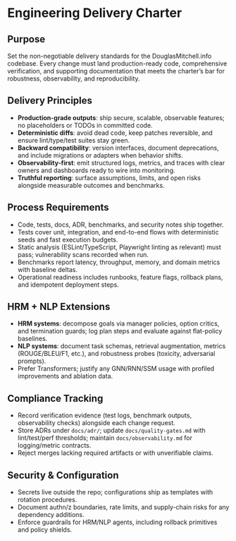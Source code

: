 # Engineering Delivery Charter

## Purpose
Set the non-negotiable delivery standards for the DouglasMitchell.info codebase. Every change must land production-ready code, comprehensive verification, and supporting documentation that meets the charter’s bar for robustness, observability, and reproducibility.

## Delivery Principles
- **Production-grade outputs**: ship secure, scalable, observable features; no placeholders or TODOs in committed code.
- **Deterministic diffs**: avoid dead code, keep patches reversible, and ensure lint/type/test suites stay green.
- **Backward compatibility**: version interfaces, document deprecations, and include migrations or adapters when behavior shifts.
- **Observability-first**: emit structured logs, metrics, and traces with clear owners and dashboards ready to wire into monitoring.
- **Truthful reporting**: surface assumptions, limits, and open risks alongside measurable outcomes and benchmarks.

## Process Requirements
- Code, tests, docs, ADR, benchmarks, and security notes ship together.
- Tests cover unit, integration, and end-to-end flows with deterministic seeds and fast execution budgets.
- Static analysis (ESLint/TypeScript, Playwright linting as relevant) must pass; vulnerability scans recorded when run.
- Benchmarks report latency, throughput, memory, and domain metrics with baseline deltas.
- Operational readiness includes runbooks, feature flags, rollback plans, and idempotent deployment steps.

## HRM + NLP Extensions
- **HRM systems**: decompose goals via manager policies, option critics, and termination guards; log plan steps and evaluate against flat-policy baselines.
- **NLP systems**: document task schemas, retrieval augmentation, metrics (ROUGE/BLEU/F1, etc.), and robustness probes (toxicity, adversarial prompts).
- Prefer Transformers; justify any GNN/RNN/SSM usage with profiled improvements and ablation data.

## Compliance Tracking
- Record verification evidence (test logs, benchmark outputs, observability checks) alongside each change request.
- Store ADRs under `docs/adr/`; update `docs/quality-gates.md` with lint/test/perf thresholds; maintain `docs/observability.md` for logging/metric contracts.
- Reject merges lacking required artifacts or with unverifiable claims.

## Security & Configuration
- Secrets live outside the repo; configurations ship as templates with rotation procedures.
- Document authn/z boundaries, rate limits, and supply-chain risks for any dependency additions.
- Enforce guardrails for HRM/NLP agents, including rollback primitives and policy shields.
